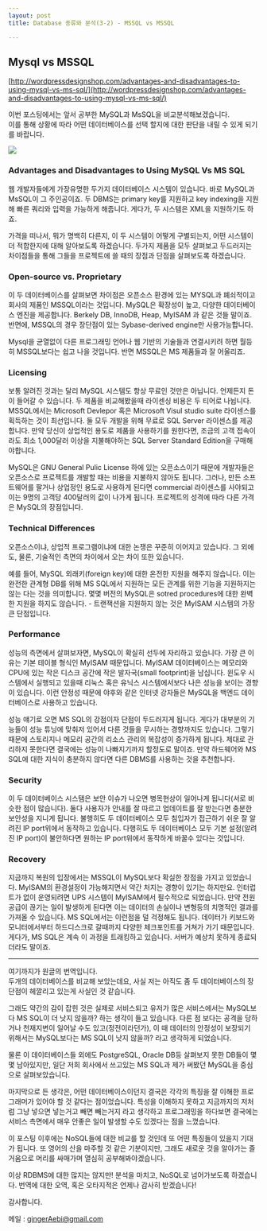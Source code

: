 ```yaml
---
layout: post
title: Database 종류와 분석(3-2) - MSSQL vs MSSQL

---
```


## Mysql vs MSSQL
[http://wordpressdesignshop.com/advantages-and-disadvantages-to-using-mysql-vs-ms-sql/](http://wordpressdesignshop.com/advantages-and-disadvantages-to-using-mysql-vs-ms-sql/)

이번 포스팅에서는 앞서 공부한 MySQL과 MsSQL을 비교분석해보겠습니다.  
이를 통해 상황에 따라 어떤 데이터베이스를 선택 할지에 대한 판단을 내릴 수 있게 되기를 바랍니다. 

![](http://i2.wp.com/hostlater.com/wp-content/uploads/2013/06/MySQL-vs-SQL-e1370076685719.png?w=320)

### Advantages and Disadvantages to Using MySQL Vs MS SQL


웹 개발자들에게 가장유명한 두가지 데이터베이스 시스템이 있습니다. 바로 MySQL과 MsSQL이 그 주인공이죠. 두 DBMS는 primary key를 지원하고 key indexing을 지원해 빠른 쿼리와 입력을 가능하게 해줍니다. 게다가, 두 시스템은 XML을 지원하기도 하죠.

가격을 떠나서, 뭐가 명백히 다른지, 이 두 시스템이 어떻게 구별되는지, 어떤 시스템이 더 적합한지에 대해 알아보도록 하겠습니다. 두가지 제품을 모두 살펴보고 두드러지는 차이점들을 통해 그들을 프로젝트에 쓸 때의 장점과 단점을 살펴보도록 하겠습니다.

### Open-source vs. Proprietary

이 두 데이터베이스를 살펴보면 차이점은 오픈소스 환경에 있는 MYSQL과 폐쇠적이고 회사의 제품인 MSSQL이라는 것입니다. MySQL은 확장성이 높고, 다양한 데이터베이스 엔진을 제공합니다. Berkely DB, InnoDB, Heap, MyISAM 과 같은 것들 말이죠. 반면에, MSSQL의 경우 장단점이 있는 Sybase-derived engine만 사용가능합니다.

Mysql을 균열없이 다른 프로그래밍 언어나 웹 기반의 기술들과 연결시키려 하면 월등히 MSSQL보다는 쉽고 나을 것입니다. 반면 MSSQL은 MS 제품들과 잘 어울리죠.

### Licensing

보통 알려진 것과는 달리 MySQL 시스템도 항상 무료인 것만은 아닙니다. 언제든지 돈이 들어갈 수 있습니다. 두 제품을 비교해봤을때 라이센싱 비용은 두 티어로 나뉩니다. MSSQL에서는 Microsoft Devlepor 혹은 Microsoft Visul studio suite 라이센스를 획득하는 것이 최선입니다. 둘 모두 개발을 위해 무료로 SQL Server 라이센스를 제공합니다. 만약 당신이 상업적인 용도로 제품을 사용하기를 원한다면, 조금의 고객 접속이라도 최소 1,000달러 이상을 지불해야하는 SQL Server Standard Edition을 구매해야합니다.

MySQL은 GNU General Pulic License 하에 있는 오픈소스이기 때문에 개발자들은 오픈소스로 프로젝트를 개발할 때는 비용을 지불하지 않아도 됩니다. 그러나, 만든 소프트웨어를 팔거나 상업정인 용도로 사용하게 된다면 commercial 라이센스를 사야되고 이는 9명의 고객당 400달러의 값이 나가게 됩니다. 프로젝트의 성격에 따라 다른 가격은 MySQL의 장점입니다.

### Technical Differences

오픈소스이냐, 상업적 프로그램이냐에 대한 논쟁은 꾸준히 이어지고 있습니다. 그 외에도, 물론, 기술적인 측면의 차이에서 오는 차이 또한 있습니다. 

예를 들어, MySQL 외래키(foreign key)에 대한 온전한 지원을 해주지 않습니다. 이는 완전한 관계형 DB를 위해 MS SQL에서 지원하는 모든 관계를 위한 기능을 지원하지는 않는 다는 것을 의미합니다. 몇몇 버전의 MySQL은 sotred procedures에 대한 완벽한 지원을 하지도 않습니다. - 트랜잭션을 지원하지 않는 것은 MyISAM 시스템의 가장 큰 단점입니다.

### Performance

성능의 측면에서 살펴보자면, MySQL이 확실히 선두에 자리하고 있습니다. 가장 큰 이유는 기본 테이블 형식인 MyISAM 때문입니다. MyISAM 데이터베이스는 메모리와 CPU에 있는 작은 디스크 공간에 작은 발자국(small footprint)을 남십니다. 윈도우 시스템에서 실행되고 있을때 리눅스 혹은 유닉스 시스템에서보다 나은 성능을 보이는 경향이 있습니다. 이런 안정성 때문에 야후와 같은 인터넷 강자들은 MySQL을 백엔드 데이터베이스로 사용하고 있습니다. 

성능 얘기로 오면 MS SQL의 강점이자 단점이 두드러지게 됩니다. 게다가 대부분의 기능들이 성능 튜닝에 맞춰저 있어서 다른 것들을 무시하는 경향까지도 있습니다. 그렇기 때문에 스토리지나 메모리 공간의 리소스 관리의 복잡성이 증가하게 됩니다. 제대로 관리하지 못한다면 결국에는 성능이 나빠지기까지 할정도로 말이죠. 만약 하드웨어와 MS SQL에 대한 지식이 충분하지 않다면 다른 DBMS를 사용하는 것을 추천합니다.


### Security

이 두 데이터베이스 시스탬은 보안 이슈가 나오면 병목현상이 일어나게 됩니다(서로 비슷한 점이 많습니다). 둘다 사용자가 안내를 잘 따르고 업데이트를 잘 받는다면 충분한 보안성을 지니게 됩니다. 불행히도 두 데이터베이스 모두 침입자가 접근하기 쉬운 잘 알려진 IP port위에서 동작하고 있습니다. 다행히도 두 데이터베이스 모두 기본 설정(알려진 IP port)이 불안하다면 원하는 IP port위에서 동작하게 바꿀수 있다는 것입니다.


### Recovery

지금까지 복원의 입장에서는 MSSQL이 MySQL보다 확실한 장점을 가지고 있었습니다. MyISAM의 환경설정이 가능해지면서 약간 처지는 경향이 있기는 하지만요. 인터럽트가 없이 운영되려면 UPS 시스템이 MyISAM에서 필수적으로 되었습니다. 만약 전원공급이 끊기는 일이 발생하게 된다면 이는 데이터의  손실이나 변형등의 치명적인 결과를 가져올 수 있습니다. MS SQL에서는 이런점을 덜 걱정해도 됩니다. 데이터가 키보드와 모니터에서부터 하드디스크로 갈때까지 다양한 체크포인트를 거쳐가 가기 때문입니다. 게다가, MS SQL은 계속 이 과정을 트래킹하고 있습니다. 서버가 예상치 못하게 종료되더라도 말이죠.

---

여기까지가 원글의 번역입니다.  
두개의 데이터베이스를 비교해 보았는데요, 사실 저는 아직도 좀 두 데이터베이스의 장단점이 헤깔리고 있는게 사실인 것 같습니다.  

그래도 약간의 감이 잡힌 것은 실제로 서비스되고 유저가 많은 서비스에서는 MySQL보다 MS SQL이 더 낫지 않을까? 하는 생각이 들고 있습니다. 다른 점 보다는 공격을 당하거나 천재지변이 일어날 수도 있고(정전이라던가), 이 때 데이터의 안정성이 보장되기 위해서는 MySQL보다는  MS SQL이 낫지 않을까? 라고 생각하게 되었습니다. 

물론 이 데이터베이스들 외에도 PostgreSQL, Oracle DB등 살펴보지 못한 DB들이 몇몇 남아있지만, 일단 저희 회사에서 쓰고있는 MS SQL과 제가 써봤던 MySQL을 중심으로 살펴보았습니다. 

마지막으로 든 생각은, 어떤 데이터베이스이던지 결국은 각각의 특징을 잘 이해한 프로그래머가 있어야 할 것 같다는 점이었습니다. 특성을 이해하지 못하고 지금까지의 저처럼 그냥 넣으면 넣는거고 빼면 빼는거지 라고 생각하고 프로그래밍을 하다보면 결국에는 서비스 측면에서 매우 안좋은 일이 발생할 수도 있겠다는 점을 느꼈습니다. 

이 포스팅 이후에는 NoSQL들에 대한 비교를 할 것인데 또 어떤 특징들이 있을지 기대가 됩니다. 또 영어의 산을 마주할 것 같은 기분이지만, 그래도 새로운 것을 알아가는 즐거움으로 머리를 싸매가며 열심히 공부해봐야겠습니다. 

이상 RDBMS에 대한 많지는 않지만! 분석을 마치고, NoSQL로 넘어가보도록 하겠습니다. 번역에 대한 오역, 혹은 오타지적은 언제나 감사히 받겠습니다! 

감사합니다.

메일 : gingerAebi@gmail.com 